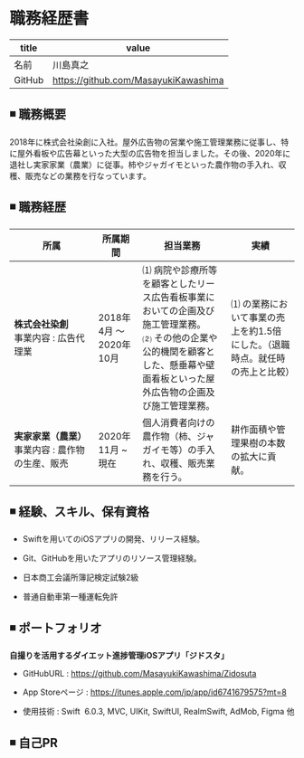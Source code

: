 # 職務経歴書

<!---
 名前の文字を大きくする
-->
| title | value |
| ---- | ---- |
| 名前 | 川島真之 |
| GitHub | https://github.com/MasayukiKawashima |

## ◾️ 職務概要

2018年に株式会社染創に入社。屋外広告物の営業や施工管理業務に従事し、特に屋外看板や広告幕といった大型の広告物を担当しました。その後、2020年に退社し実家家業（農業）に従事。柿やジャガイモといった農作物の手入れ、収穫、販売などの業務を行なっています。

## ◾️ 職務経歴

| 所属 | 所属期間 | 担当業務 | 実績　|
|-----|-----|-----| ----- |
|**株式会社染創**　　　　　　<br> 事業内容 : 広告代理業|2018年4月 〜 2020年10月|⑴ 病院や診療所等を顧客としたリース広告看板事業においての企画及び施工管理業務。<br> ⑵ その他の企業や公的機関を顧客とした、懸垂幕や壁面看板といった屋外広告物の企画及び施工管理業務。| ⑴ の業務において事業の売上を約1.5倍にした。（退職時点。就任時の売上と比較） |
|**実家家業（農業）**　　　　　　<br> 事業内容 : 農作物の生産、販売|2020年11月 ~ 現在|個人消費者向けの農作物（柿、ジャガイモ等）の手入れ、収穫、販売業務を行う。| 耕作面積や管理果樹の本数の拡大に貢献。 |

## ◾️ 経験、スキル、保有資格

<!---
  表形式に変更する
-->

- Swiftを用いてのiOSアプリの開発、リリース経験。

- Git、GitHubを用いたアプリのリソース管理経験。

- 日本商工会議所簿記検定試験2級

- 普通自動車第一種運転免許

## ◾️ ポートフォリオ

**自撮りを活用するダイエット進捗管理iOSアプリ「ジドスタ」**

- GitHubURL : https://github.com/MasayukiKawashima/Zidosuta

- App Storeページ : https://itunes.apple.com/jp/app/id6741679575?mt=8

- 使用技術 : Swift  6.0.3, MVC, UIKit, SwiftUI, RealmSwift, AdMob, Figma 他

## ◾️ 自己PR
